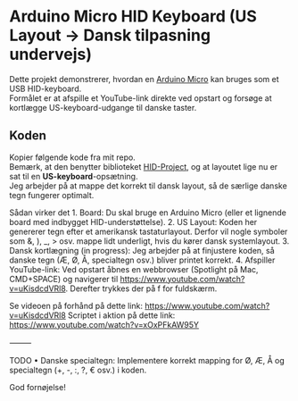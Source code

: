 # Arduino Micro HID Keyboard (US Layout → Dansk tilpasning undervejs)

Dette projekt demonstrerer, hvordan en [Arduino Micro](https://store.arduino.cc/products/arduino-micro) kan bruges som et USB HID-keyboard.  
Formålet er at afspille et YouTube-link direkte ved opstart og forsøge at kortlægge US-keyboard-udgange til danske taster.

## Koden
Kopier følgende kode fra mit repo.  
Bemærk, at den benytter biblioteket [HID-Project](https://github.com/NicoHood/HID), og at layoutet lige nu er sat til en **US-keyboard**-opsætning.  
Jeg arbejder på at mappe det korrekt til dansk layout, så de særlige danske tegn fungerer optimalt.

Sådan virker det
	1.	Board: Du skal bruge en Arduino Micro (eller et lignende board med indbygget HID-understøttelse).
	2.	US Layout: Koden her genererer tegn efter et amerikansk tastaturlayout. Derfor vil nogle symboler som &, ), _, > osv. mappe lidt underligt, hvis du kører dansk systemlayout.
	3.	Dansk kortlægning (in progress): Jeg arbejder på at finjustere koden, så danske tegn (Æ, Ø, Å, specialtegn osv.) bliver printet korrekt.
	4.	Afspiller YouTube-link: Ved opstart åbnes en webbrowser (Spotlight på Mac, CMD+SPACE) og navigerer til https://www.youtube.com/watch?v=uKisdcdVRl8. Derefter trykkes der på f for fuldskærm.


Se videoen på forhånd på dette link: 	https://www.youtube.com/watch?v=uKisdcdVRl8
Scriptet i aktion på dette link:    	 https://www.youtube.com/watch?v=xOxPFkAW95Y


⸻

TODO
	•	Danske specialtegn: Implementere korrekt mapping for Ø, Æ, Å og specialtegn (+, -, :, ?, € osv.) i koden.

God fornøjelse!

